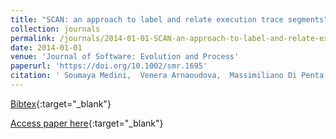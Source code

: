 ```yaml
---
title: "SCAN: an approach to label and relate execution trace segments"
collection: journals
permalink: /journals/2014-01-01-SCAN-an-approach-to-label-and-relate-execution-trace-segments
date: 2014-01-01
venue: 'Journal of Software: Evolution and Process'
paperurl: 'https://doi.org/10.1002/smr.1695'
citation: ' Soumaya Medini,  Venera Arnaoudova,  Massimiliano Di Penta,  Giuliano Antoniol,  Yann-Ga&quot;el Gu&apos;eh&apos;eneuc,  Paolo Tonella, &quot;SCAN: an approach to label and relate execution trace segments.&quot; Journal of Software: Evolution and Process, 2014.'
---
```

[Bibtex](https://dblp.org/rec/bib/journals/smr/MediniAPAGT14){:target="_blank"}

[Access paper here](https://doi.org/10.1002/smr.1695){:target="_blank"}
